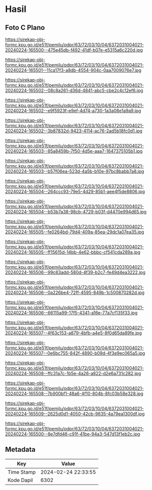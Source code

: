 # Hasil

## Foto C Plano

https://sirekap-obj-formc.kpu.go.id/e51f/pemilu/pdpr/63/72/03/10/04/6372031004021-20240224-165500--475e45db-f492-41df-b07e-e5315a6c220d.jpg

https://sirekap-obj-formc.kpu.go.id/e51f/pemilu/pdpr/63/72/03/10/04/6372031004021-20240224-165501--11ca17f3-a8db-4554-904c-0aa7009076e7.jpg

https://sirekap-obj-formc.kpu.go.id/e51f/pemilu/pdpr/63/72/03/10/04/6372031004021-20240224-165502--08c8a261-d36d-4841-abc5-cbe2c4c12ef6.jpg

https://sirekap-obj-formc.kpu.go.id/e51f/pemilu/pdpr/63/72/03/10/04/6372031004021-20240224-165502--e9f5923f-e9ef-4d74-a730-1a3a08e1a9a9.jpg

https://sirekap-obj-formc.kpu.go.id/e51f/pemilu/pdpr/63/72/03/10/04/6372031004021-20240224-165502--3b87832d-9423-4114-ac76-2ad5b18fc0d1.jpg

https://sirekap-obj-formc.kpu.go.id/e51f/pemilu/pdpr/63/72/03/10/04/6372031004021-20240224-165503--85a8459b-7f50-4d5e-aaa7-1647375105b1.jpg

https://sirekap-obj-formc.kpu.go.id/e51f/pemilu/pdpr/63/72/03/10/04/6372031004021-20240224-165503--b57f06ea-523d-4a5b-b10e-97bc8babb7a8.jpg

https://sirekap-obj-formc.kpu.go.id/e51f/pemilu/pdpr/63/72/03/10/04/6372031004021-20240224-165504--264ccc93-79e5-4d29-85b1-aee4f5de8806.jpg

https://sirekap-obj-formc.kpu.go.id/e51f/pemilu/pdpr/63/72/03/10/04/6372031004021-20240224-165504--b53b7a38-98cb-4729-b03f-d4470e994d65.jpg

https://sirekap-obj-formc.kpu.go.id/e51f/pemilu/pdpr/63/72/03/10/04/6372031004021-20240224-165505--fe0264bd-79d4-409a-85ea-29dc1a07ea35.jpg

https://sirekap-obj-formc.kpu.go.id/e51f/pemilu/pdpr/63/72/03/10/04/6372031004021-20240224-165505--ff15615d-14bb-4e62-bbbc-cf541cda289a.jpg

https://sirekap-obj-formc.kpu.go.id/e51f/pemilu/pdpr/63/72/03/10/04/6372031004021-20240224-165506--99c63add-580d-4f39-b2c7-fe49d4ea3222.jpg

https://sirekap-obj-formc.kpu.go.id/e51f/pemilu/pdpr/63/72/03/10/04/6372031004021-20240224-165506--0a226be4-72ff-4595-849b-1c500870282d.jpg

https://sirekap-obj-formc.kpu.go.id/e51f/pemilu/pdpr/63/72/03/10/04/6372031004021-20240224-165506--66115a99-17f5-4341-a16e-77a7cf135f33.jpg

https://sirekap-obj-formc.kpu.go.id/e51f/pemilu/pdpr/63/72/03/10/04/6372031004021-20240224-165507--4f63c153-a879-4bfb-a4e5-8f0d65da89fe.jpg

https://sirekap-obj-formc.kpu.go.id/e51f/pemilu/pdpr/63/72/03/10/04/6372031004021-20240224-165507--0e6bc755-842f-4890-b09d-4f3e9ec065a5.jpg

https://sirekap-obj-formc.kpu.go.id/e51f/pemilu/pdpr/63/72/03/10/04/6372031004021-20240224-165508--ffc31a7c-1b5e-4a26-a822-d2e6a731c282.jpg

https://sirekap-obj-formc.kpu.go.id/e51f/pemilu/pdpr/63/72/03/10/04/6372031004021-20240224-165508--7b900bf1-48a6-4f10-804b-8fc03b58e328.jpg

https://sirekap-obj-formc.kpu.go.id/e51f/pemilu/pdpr/63/72/03/10/04/6372031004021-20240224-165509--2625d0d1-4050-42cb-9635-4a79ea1300df.jpg

https://sirekap-obj-formc.kpu.go.id/e51f/pemilu/pdpr/63/72/03/10/04/6372031004021-20240224-165500--8e7dfd46-c91f-41be-94a3-547d13f1eb2c.jpg


## Metadata

| Key        | Value               |
| ---------- | ------------------- |
| Time Stamp | 2024-02-24 22:33:55 |
| Kode Dapil | 6302                |



